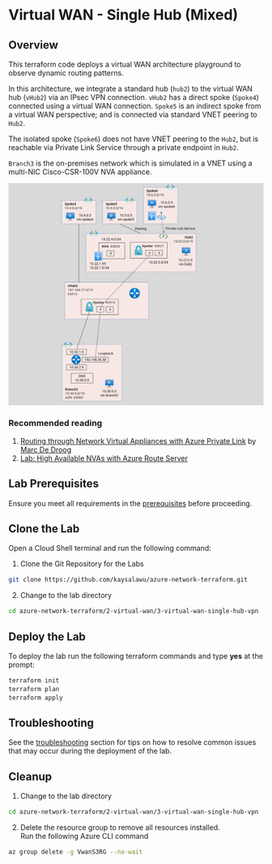 
# Virtual WAN - Single Hub (Mixed)

## Overview

This terraform code deploys a virtual WAN architecture playground to observe dynamic routing patterns. 

In this architecture, we integrate a standard hub (`hub2`) to the virtual WAN hub (`vHub2`) via an IPsec VPN connection. `vHub2` has a direct spoke (`Spoke4`) connected using a virtual WAN connection. `Spoke5` is an indirect spoke from a virtual WAN perspective; and is connected via standard VNET peering to `Hub2`. 

The isolated spoke (`Spoke6`) does not have VNET peering to the `Hub2`, but is reachable via Private Link Service through a private endpoint in `Hub2`.

`Branch3` is the on-premises network which is simulated in a VNET using a multi-NIC Cisco-CSR-100V NVA appliance.

![Virtual WAN - Single Hub (VPN)](../../images/vwan-single-hub-vpn.png)

### Recommended reading

1. [Routing through Network Virtual Appliances with Azure Private Link](https://github.com/mddazure/azure-privatelink-routing) by [Marc De Droog](https://github.com/mddazure)
2. [Lab: High Available NVAs with Azure Route Server](https://github.com/dmauser/azure-routeserver/tree/main/ars-nhip#lab-high-available-nvas-with-azure-route-server)

## Lab Prerequisites

Ensure you meet all requirements in the [prerequisites](../../prerequisites/) before proceeding.

## Clone the Lab

Open a Cloud Shell terminal and run the following command:
1. Clone the Git Repository for the Labs
```sh
git clone https://github.com/kaysalawu/azure-network-terraform.git
```

2. Change to the lab directory
```sh
cd azure-network-terraform/2-virtual-wan/3-virtual-wan-single-hub-vpn
```

## Deploy the Lab

To deploy the lab run the following terraform commands and type **yes** at the prompt:
```sh
terraform init
terraform plan
terraform apply
```

## Troubleshooting

See the [troubleshooting](../../troubleshooting/) section for tips on how to resolve common issues that may occur during the deployment of the lab.

## Cleanup

1. Change to the lab directory
```sh
cd azure-network-terraform/2-virtual-wan/3-virtual-wan-single-hub-vpn
```

2. Delete the resource group to remove all resources installed.\
Run the following Azure CLI command

```sh
az group delete -g VwanS3RG --no-wait
```
